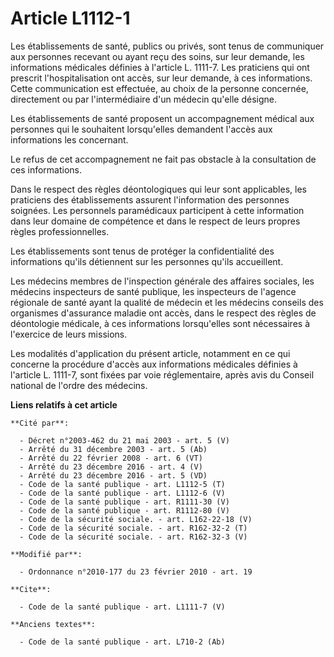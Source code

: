 # Article L1112-1

Les établissements de santé, publics ou privés, sont tenus de communiquer aux personnes recevant ou ayant reçu des soins, sur
leur demande, les informations médicales définies à l'article L. 1111-7. Les praticiens qui ont prescrit l'hospitalisation
ont accès, sur leur demande, à ces informations. Cette communication est effectuée, au choix de la personne concernée,
directement ou par l'intermédiaire d'un médecin qu'elle désigne. 

Les établissements de santé proposent un accompagnement médical aux personnes qui le souhaitent lorsqu'elles demandent
l'accès aux informations les concernant. 

Le refus de cet accompagnement ne fait pas obstacle à la consultation de ces informations. 

Dans le respect des règles déontologiques qui leur sont applicables, les praticiens des établissements assurent l'information
des personnes soignées. Les personnels paramédicaux participent à cette information dans leur domaine de compétence et dans
le respect de leurs propres règles professionnelles. 

Les établissements sont tenus de protéger la confidentialité des informations qu'ils détiennent sur les personnes qu'ils
accueillent. 

Les médecins membres de l'inspection générale des affaires sociales, les médecins inspecteurs de santé publique, les
inspecteurs de l'agence régionale de santé ayant la qualité de médecin et les médecins conseils des organismes d'assurance
maladie ont accès, dans le respect des règles de déontologie médicale, à ces informations lorsqu'elles sont nécessaires à
l'exercice de leurs missions. 

Les modalités d'application du présent article, notamment en ce qui concerne la procédure d'accès aux informations médicales
définies à l'article L. 1111-7, sont fixées par voie réglementaire, après avis du Conseil national de l'ordre des médecins.

**Liens relatifs à cet article**

	**Cité par**:

	  - Décret n°2003-462 du 21 mai 2003 - art. 5 (V)
	  - Arrêté du 31 décembre 2003 - art. 5 (Ab)
	  - Arrêté du 22 février 2008 - art. 6 (VT)
	  - Arrêté du 23 décembre 2016 - art. 4 (V)
	  - Arrêté du 23 décembre 2016 - art. 5 (VD)
	  - Code de la santé publique - art. L1112-5 (T)
	  - Code de la santé publique - art. L1112-6 (V)
	  - Code de la santé publique - art. R1111-30 (V)
	  - Code de la santé publique - art. R1112-80 (V)
	  - Code de la sécurité sociale. - art. L162-22-18 (V)
	  - Code de la sécurité sociale. - art. R162-32-2 (T)
	  - Code de la sécurité sociale. - art. R162-32-3 (V)

	**Modifié par**:

	  - Ordonnance n°2010-177 du 23 février 2010 - art. 19

	**Cite**:

	  - Code de la santé publique - art. L1111-7 (V)

	**Anciens textes**:

	  - Code de la santé publique - art. L710-2 (Ab)
